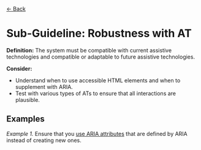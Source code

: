 [← Back](../robust.md)

# Sub-Guideline: Robustness with AT

**Definition:** The system must be compatible with current assistive technologies and compatible or adaptable to future assistive technologies.

**Consider:**
* Understand when to use accessible HTML elements and when to supplement with ARIA.
* Test with various types of ATs to ensure that all interactions are plausible.

## Examples
_Example 1._ Ensure that you [use ARIA attributes](https://www.freecodecamp.org/news/web-accessibility-common-aria-mistakes-to-avoid/) that are defined by ARIA instead of creating new ones.
